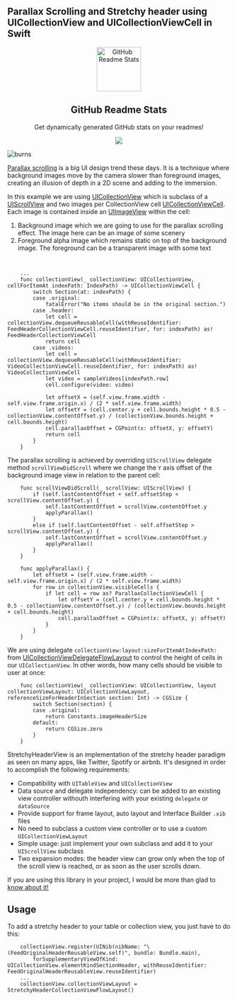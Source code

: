 ## Parallax Scrolling and Stretchy header using UICollectionView and UICollectionViewCell in Swift
<p align="center">
 <img width="100px" src="https://res.cloudinary.com/anuraghazra/image/upload/v1594908242/logo_ccswme.svg" align="center" alt="GitHub Readme Stats" />
 <h2 align="center">GitHub Readme Stats</h2>
 <p align="center">Get dynamically generated GitHub stats on your readmes!</p>
</p>
<p align="center">
  <img src="https://img.shields.io/badge/Supported%20by-Xcode%20Power%20User%20%E2%86%92-gray.svg?colorA=655BE1&colorB=4F44D6&style=for-the-badge"/>
</p>

![burns](parallax.gif)

[Parallax scrolling](https://en.wikipedia.org/wiki/Parallax_scrolling) is a big UI design trend these days. It is a technique 
where background images move by the camera slower than foreground images, creating an illusion of depth in a 2D scene and 
adding to the immersion.

In this example we are using [UICollectionView](https://developer.apple.com/library/ios/documentation/UIKit/Reference/UICollectionView_class/index.html) which is subclass of a [UIScrollView](https://developer.apple.com/library/ios/documentation/UIKit/Reference/UIScrollView_Class/index.html) and two images per CollectionView cell [UICollectionViewCell](https://developer.apple.com/library/ios/documentation/UIKit/Reference/UICollectionViewCell_class/index.html). Each image
is contained inside an [UIImageView](https://developer.apple.com/library/ios/documentation/UIKit/Reference/UIImageView_Class/index.html) within the cell:

1. Background image which we are going to use for the parallax scrolling effect. The image here can be an image of some scenery
2. Foreground alpha image which remains static on top of the background image. The foreground can be a transparent image with some text 

```
    

    ...
    func collectionView(_ collectionView: UICollectionView, cellForItemAt indexPath: IndexPath) -> UICollectionViewCell {
        switch Section(at: indexPath) {
        case .original:
            fatalError("No items should be in the original section.")
        case .header:
            let cell = collectionView.dequeueReusableCell(withReuseIdentifier: FeedHeaderCollectionViewCell.reuseIdentifier, for: indexPath) as! FeedHeaderCollectionViewCell
            return cell
        case .videos:
            let cell = collectionView.dequeueReusableCell(withReuseIdentifier: VideoCollectionViewCell.reuseIdentifier, for: indexPath) as! VideoCollectionViewCell
            let video = sampleVideos[indexPath.row]
            cell.configure(video: video)
            
            let offsetX = (self.view.frame.width - self.view.frame.origin.x) / (2 * self.view.frame.width)
            let offsetY = (cell.center.y + cell.bounds.height * 0.5 - collectionView.contentOffset.y) / (collectionView.bounds.height + cell.bounds.height)
            cell.parallaxOffset = CGPoint(x: offsetX, y: offsetY)
            return cell
        }
    }
```

The parallax scrolling is achieved by overriding `UIScrollView` delegate method `scrollViewDidScroll` where we change
the `Y` axis offset of the background image view in relation to the parent cell:

```
    func scrollViewDidScroll(_ scrollView: UIScrollView) {
        if (self.lastContentOffset + self.offsetStep < scrollView.contentOffset.y) {
            self.lastContentOffset = scrollView.contentOffset.y
            applyParallax()
        }
        else if (self.lastContentOffset - self.offsetStep > scrollView.contentOffset.y) {
            self.lastContentOffset = scrollView.contentOffset.y
            applyParallax()
        }
    }
    
    func applyParallax() {
        let offsetX = (self.view.frame.width - self.view.frame.origin.x) / (2 * self.view.frame.width)
        for row in collectionView.visibleCells {
            if let cell = row as? ParallaxCollectionViewCell {
                let offsetY = (cell.center.y + cell.bounds.height * 0.5 - collectionView.contentOffset.y) / (collectionView.bounds.height + cell.bounds.height)
                cell.parallaxOffset = CGPoint(x: offsetX, y: offsetY)
            }
        }
    }
```
We are using delegate `collectionView:layout:sizeForItemAtIndexPath:` from [UICollectionViewDelegateFlowLayout](https://developer.apple.com/library/ios/documentation/UIKit/Reference/UICollectionViewDelegateFlowLayout_protocol/index.html) to control the height of cells in our `UICollectionView`. In other words, 
how many cells should be visible to user at once:

```
    func collectionView(_ collectionView: UICollectionView, layout collectionViewLayout: UICollectionViewLayout, referenceSizeForHeaderInSection section: Int) -> CGSize {
        switch Section(section) {
        case .original:
            return Constants.imageHeaderSize
        default:
            return CGSize.zero
        }
    }
```

StretchyHeaderView is an implementation of the stretchy header paradigm as seen on many apps, like Twitter, Spotify or airbnb. It's designed in order to accomplish the following requirements:

- Compatibility with `UITableView` and `UICollectionView`
- Data source and delegate independency: can be added to an existing view controller withouth interfering with your existing `delegate` or `dataSource`
- Provide support for frame layout, auto layout and Interface Builder `.xib` files
- No need to subclass a custom view controller or to use a custom `UICollectionViewLayout`
- Simple usage: just implement your own subclass and add it to your `UIScrollView` subclass
- Two expansion modes: the header view can grow only when the top of the scroll view is reached, or as soon as the user scrolls down.

If you are using this library in your project, I would be more than glad to [know about it!](mailto:gskbyte@gmail.com)

## Usage

To add a stretchy header to your table or collection view, you just have to do this:

```
    collectionView.register(UINib(nibName: "\(FeedOriginalHeaderReusableView.self)", bundle: Bundle.main),
        forSupplementaryViewOfKind: UICollectionView.elementKindSectionHeader, withReuseIdentifier: FeedOriginalHeaderReusableView.reuseIdentifier)
    ...
    collectionView.collectionViewLayout = StretchyHeaderCollectionViewFlowLayout()
```
